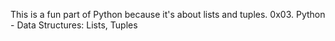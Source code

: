 This is a fun part of Python because it's about lists and tuples.
0x03. Python - Data Structures: Lists, Tuples